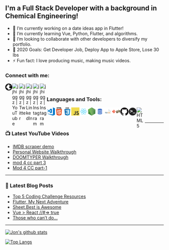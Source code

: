 ## I'm a Full Stack Developer with a background in Chemical Engineering!
- 🔭 I’m currently working on a date ideas app in Flutter!
- 🌱 I’m currently learning Vue, Python, Flutter, and algorithms. 
- 👯 I’m looking to collaborate with other developers to diversify my portfolio. 
- 🥅 2020 Goals: Get Developer Job, Deploy App to Apple Store, Lose 30 lbs
- ⚡ Fun fact: I love producing music, making music videos.

### Connect with me:

[<img align="left" alt="jjhiggz.com" width="22px" src="https://raw.githubusercontent.com/iconic/open-iconic/master/svg/globe.svg" />][website]
[<img align="left" alt="jjhiggz | YouTube" width="22px" src="https://cdn.jsdelivr.net/npm/simple-icons@v3/icons/youtube.svg" />][youtube]
[<img align="left" alt="jjhiggz | Twitter" width="22px" src="https://cdn.jsdelivr.net/npm/simple-icons@v3/icons/medium.svg" />][medium]
[<img align="left" alt="jjhiggz | LinkedIn" width="22px" src="https://cdn.jsdelivr.net/npm/simple-icons@v3/icons/linkedin.svg" />][linkedin]
[<img align="left" alt="jjhiggz | Instagram" width="22px" src="https://cdn.jsdelivr.net/npm/simple-icons@v3/icons/instagram.svg" />][instagram]
[<img align="left" alt="jjhiggz | Instagram" width="22px" src="https://cdn.jsdelivr.net/npm/simple-icons@v3/icons/instagram.svg" />][instagram]

<br />

### Languages and Tools:

[<img align="left" alt="Visual Studio Code" width="26px" src="https://raw.githubusercontent.com/github/explore/80688e429a7d4ef2fca1e82350fe8e3517d3494d/topics/visual-studio-code/visual-studio-code.png" />][website]
[<img align="left" alt="HTML5" width="26px" src="https://raw.githubusercontent.com/github/explore/80688e429a7d4ef2fca1e82350fe8e3517d3494d/topics/html/html.png" />][website]
[<img align="left" alt="CSS3" width="26px" src="https://raw.githubusercontent.com/github/explore/80688e429a7d4ef2fca1e82350fe8e3517d3494d/topics/css/css.png" />][website]
[<img align="left" alt="JavaScript" width="26px" src="https://raw.githubusercontent.com/github/explore/80688e429a7d4ef2fca1e82350fe8e3517d3494d/topics/javascript/javascript.png" />][website]
[<img align="left" alt="React" width="26px" src="https://raw.githubusercontent.com/github/explore/80688e429a7d4ef2fca1e82350fe8e3517d3494d/topics/react/react.png" />][website]
[<img align="left" alt="Node.js" width="26px" src="https://raw.githubusercontent.com/github/explore/80688e429a7d4ef2fca1e82350fe8e3517d3494d/topics/nodejs/nodejs.png" />][website]
[<img align="left" alt="SQL" width="26px" src="https://raw.githubusercontent.com/github/explore/80688e429a7d4ef2fca1e82350fe8e3517d3494d/topics/sql/sql.png" />][website]
[<img align="left" alt="MySQL" width="26px" src="https://raw.githubusercontent.com/github/explore/80688e429a7d4ef2fca1e82350fe8e3517d3494d/topics/mysql/mysql.png" />][website]
[<img align="left" alt="Git" width="26px" src="https://raw.githubusercontent.com/github/explore/80688e429a7d4ef2fca1e82350fe8e3517d3494d/topics/git/git.png" />][website]
[<img align="left" alt="GitHub" width="26px" src="https://raw.githubusercontent.com/github/explore/78df643247d429f6cc873026c0622819ad797942/topics/github/github.png" />][website]
[<img align="left" alt="HTML5" width="26px" src="https://raw.githubusercontent.com/github/explore/80688e429a7d4ef2fca1e82350fe8e3517d3494d/topics/terminal/terminal.png" />][website]
[<img align="left" alt="HTML5" width="26px" src="https://cdn.jsdelivr.net/npm/simple-icons@3.4.1/icons/vue-dot-js.svg" />][website]

<br />
<br />

---

### 📺 Latest YouTube Videos
<!-- YOUTUBE:START -->
- [IMDB scraper demo](https://www.youtube.com/watch?v=z8l0gF-8BI4)
- [Personal Website Walkthrough](https://www.youtube.com/watch?v=MjakbY2NBU0)
- [DOOMTYPER Walkthrough](https://www.youtube.com/watch?v=lqyaX7h29iY)
- [mod 4 cc part 3](https://www.youtube.com/watch?v=Vl0vhqCWXA4)
- [Mod 4 CC part-1](https://www.youtube.com/watch?v=em2Dbt6Nsr0)
<!-- YOUTUBE:END -->

---

### 📕 Latest Blog Posts
<!-- BLOG-POST-LIST:START -->
- [Top 5 Coding Challenge Resources](https://medium.com/@jonathan.higger/top-5-coding-challenge-resources-a17d987ede58?source=rss-c60f10341548------2)
- [Flutter, My Next Adventure](https://medium.com/@jonathan.higger/flutter-my-next-adventure-93bb144c7a6?source=rss-c60f10341548------2)
- [Sheet.Best is Awesome](https://medium.com/@jonathan.higger/sheet-best-is-awesome-35207920afb1?source=rss-c60f10341548------2)
- [Vue > React //#=> true](https://medium.com/@jonathan.higger/vue-react-true-1b9ee5fe258d?source=rss-c60f10341548------2)
- [Those who can’t do…](https://medium.com/@jonathan.higger/those-who-cant-do-9d02199e4dee?source=rss-c60f10341548------2)
<!-- BLOG-POST-LIST:END -->

---

[![Jon's github stats](https://github-readme-stats.vercel.app/api?username=jjhiggz)](https://github.com/anuraghazra/github-readme-stats)

[![Top Langs](https://github-readme-stats.vercel.app/api/top-langs/?username=jjhiggz&layout=compact)](https://github.com/anuraghazra/github-readme-stats)

[website]: https://jon-higger-software-dev.web.app/
[medium]: https://medium.com/@jonathan.higger
[youtube]: https://www.youtube.com/channel/UCioHRdfCxyXJZ9rKePIg7sg
[instagram]: https://www.instagram.com/higgzmadethebeat/
[linkedin]: https://www.linkedin.com/in/jonathan-higger/
[webdevplaylist]: https://www.youtube.com/watch?v=z8l0gF-8BI4&list=PLHxLqE8VgrNIlo55vo8KOfWJnKgED2A_q

